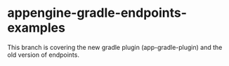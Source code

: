 # appengine-gradle-endpoints-examples

This branch is covering the new gradle plugin (app-gradle-plugin) 
and the old version of endpoints. 